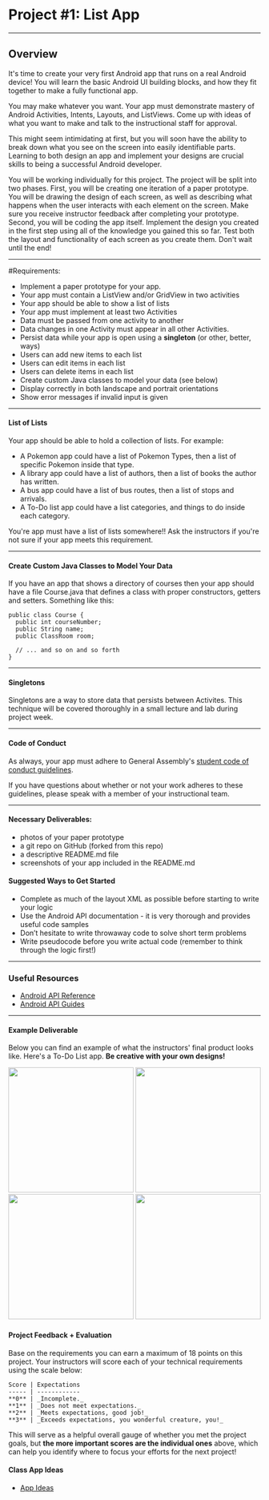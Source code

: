 # Project #1: List App

---

## Overview
It's time to create your very first Android app that runs on a real Android device!
You will learn the basic Android UI building blocks, and how they fit together to
make a fully functional app.

You may make whatever you want. Your app must demonstrate mastery of Android
Activities, Intents, Layouts, and ListViews. Come up with ideas of what you
want to make and talk to the instructional staff for approval.

This might seem intimidating at first, but you will soon have the ability to break
down what you see on the screen into easily identifiable parts. Learning to both
design an app and implement your designs are crucial skills to being a successful
Android developer.

You will be working individually for this project. The project will be split into
two phases. First, you will be creating one iteration of a paper prototype. You
will be drawing the design of each screen, as well as describing what happens when
the user interacts with each element on the screen. Make sure you receive instructor
feedback after completing your prototype. Second, you will be coding the app itself.
Implement the design you created in the first step using all of the knowledge you
gained this so far. Test both the layout and functionality of each screen as you
create them. Don't wait until the end!

---

#Requirements:
- Implement a paper prototype for your app.
- Your app must contain a ListView and/or GridView in two activities
- Your app should be able to show a list of lists
- Your app must implement at least two Activities
- Data must be passed from one activity to another
- Data changes in one Activity must appear in all other Activities.
- Persist data while your app is open using a **singleton** (or other, better, ways)
- Users can add new items to each list
- Users can edit items in each list
- Users can delete items in each list
- Create custom Java classes to model your data (see below)
- Display correctly in both landscape and portrait orientations
- Show error messages if invalid input is given

---

#### List of Lists
Your app should be able to hold a collection of lists. For example: 

- A Pokemon app could have a list of Pokemon Types, then a list of specific Pokemon inside that type.
- A library app could have a list of authors, then a list of books the author has written.
- A bus app could have a list of bus routes, then a list of stops and arrivals.
- A To-Do list app could have a list categories, and things to do inside each category.

You're app must have a list of lists somewhere!! Ask the instructors if you're not sure if
your app meets this requirement.

---

#### Create Custom Java Classes to Model Your Data
If you have an app that shows a directory of courses then your app
should have a file Course.java that defines a class with proper
constructors, getters and setters. Something like this:

```
public class Course {
  public int courseNumber;
  public String name;
  public ClassRoom room;
  
  // ... and so on and so forth
}
```

---

#### Singletons
Singletons are a way to store data that persists between Activites. This technique
will be covered thoroughly in a small lecture and lab during project week.

---

#### Code of Conduct

As always, your app must adhere to General Assembly's
[student code of conduct guidelines](../0_onboarding/code-of-conduct.md).

If you have questions about whether or not your work adheres to these guidelines,
please speak with a member of your instructional team.

---

#### Necessary Deliverables:
- photos of your paper prototype
- a git repo on GitHub (forked from this repo)
- a descriptive README.md file
- screenshots of your app included in the README.md

#### Suggested Ways to Get Started

- Complete as much of the layout XML as possible before starting to write your logic
- Use the Android API documentation - it is very thorough and provides useful code samples
- Don’t hesitate to write throwaway code to solve short term problems
- Write pseudocode before you write actual code (remember to think through the logic first!)

---

### Useful Resources

- [Android API Reference](http://developer.android.com/reference/packages.html)
- [Android API Guides](http://developer.android.com/guide/index.html)

---

#### Example Deliverable

Below you can find an example of what the instructors' final product looks like. Here's a To-Do List app.
**Be creative with your own designs!**

<p align="center">
  <img src="./screenshot1.png" width="250">
  <img src="./screenshot2.png" width="250">
  <img src="./screenshot3.png" width="250">
  <img src="./screenshot4.png" width="250">
</p>

#### Project Feedback + Evaluation


Base on the requirements you can earn a maximum of 18 points on this project. Your
instructors will score each of your technical requirements using the scale below:

    Score | Expectations
    ----- | ------------
    **0** | _Incomplete._
    **1** | _Does not meet expectations._
    **2** | _Meets expectations, good job!_
    **3** | _Exceeds expectations, you wonderful creature, you!_

 This will serve as a helpful overall gauge of whether you met the project goals,
 but __the more important scores are the individual ones__ above, which can help
 you identify where to focus your efforts for the next project!

#### Class App Ideas

- [App Ideas](https://github.com/ga-students/adi-sea-01-app-ideas)

